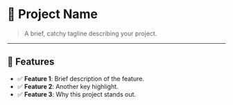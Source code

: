# 🚀 Project Name  

> A brief, catchy tagline describing your project.  

---

## 🌟 Features  
- ✅ **Feature 1**: Brief description of the feature.  
- ✅ **Feature 2**: Another key highlight.  
- ✅ **Feature 3**: Why this project stands out.
